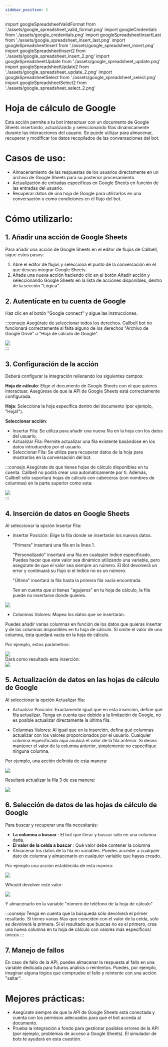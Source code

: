 ```yaml
---
sidebar_position: 3
---
```


import googleSpreadsheetValidFormat from './assets/google_spreadsheet_valid_format.png'
import googleCredentials from './assets/google_credentials.png'
import googleSpreadsheetInsertLast from './assets/google_spreadsheet_insert_last.png'
import googleSpreadsheetInsert from './assets/google_spreadsheet_insert.png'
import googleSpreadsheetInsert2 from './assets/google_spreadsheet_insert_2.png'
import googleSpreadsheetUpdate from './assets/google_spreadsheet_update.png'
import googleSpreadsheetUpdate2 from './assets/google_spreadsheet_update_2.png'
import googleSpreadsheetSelect from './assets/google_spreadsheet_select.png'
import googleSpreadsheetSelect2 from './assets/google_spreadsheet_select_2.png'

# Hoja de cálculo de Google

Esta acción permite a tu bot interactuar con un documento de Google Sheets insertando, actualizando y seleccionando filas dinámicamente durante las interacciones del usuario. Se puede utilizar para almacenar, recuperar y modificar los datos recopilados de las conversaciones del bot.

# Casos de uso:

- Almacenamiento de las respuestas de los usuarios directamente en un archivo de Google Sheets para su posterior procesamiento.
- Actualización de entradas específicas en Google Sheets en función de las entradas del usuario.
- Recuperar datos de una hoja de Google para utilizarlos en una conversación o como condiciones en el flujo del bot.

# Cómo utilizarlo:

## 1. Añadir una acción de Google Sheets

Para añadir una acción de Google Sheets en el editor de flujos de Callbell, sigue estos pasos:

1. Abre el editor de flujos y selecciona el punto de la conversación en el que deseas integrar Google Sheets.
2. Añade una nueva acción haciendo clic en el botón Añadir acción y seleccionando Google Sheets en la lista de acciones disponibles, dentro de la sección "Lógica".

## 2. Autentícate en tu cuenta de Google

Haz clic en el botón "Google connect" y sigue las instrucciones.

:::consejo
Asegúrate de seleccionar todos los derechos. Callbell bot no funcionará correctamente si falta alguno de los derechos "Archivo de Google Drive" u "Hoja de cálculo de Google".

<div class="text--center">
    <img src={googleCredentials} width={500} />
</div>
:::

## 3. Configuración de la acción

Deberá configurar la integración rellenando los siguientes campos:

**Hoja de cálculo**: Elige el documento de Google Sheets con el que quieres interactuar. Asegúrese de que la API de Google Sheets está correctamente configurada.

**Hoja**: Selecciona la hoja específica dentro del documento (por ejemplo, "Hoja1").

**Seleccionar acción**:

- Insertar Fila: Se utiliza para añadir una nueva fila en la hoja con los datos del usuario.
- Actualizar Fila: Permite actualizar una fila existente basándose en los datos introducidos por el usuario.
- Seleccionar Fila: Se utiliza para recuperar datos de la hoja para mostrarlos en la conversación del bot.

:::consejo
Asegúrate de que tienes hojas de cálculo disponibles en tu cuenta. Callbell no podrá crear una automáticamente por ti.
Además, Callbell sólo soportará hojas de cálculo con cabeceras (con nombres de columnas) en la parte superior como esta:

<div class="text--center">
    <img src={googleSpreadsheetValidFormat} width={500} />
</div>
:::

## 4. Inserción de datos en Google Sheets

Al seleccionar la opción Insertar Fila:

- Insertar Posición: Elige la fila donde se insertarán los nuevos datos.

  "Primera" insertará una fila en la línea 1.

  "Personalizado" insertará una fila en cualquier índice especificado. Puedes hacer que este valor sea dinámico utilizando una variable, pero asegúrate de que el valor sea siempre un número. El Bot devolverá un error y continuará su flujo si el índice no es un número.

  "Última" insertará la fila hasta la primera fila vacía encontrada.

  Ten en cuenta que si tienes "agujeros" en tu hoja de cálculo, la fila puede no insertarse donde quieres.

<div class="text--center">
    <img src={googleSpreadsheetInsertLast} width={500} />
</div>

- Columnas Valores: Mapea los datos que se insertarán.

Puedes añadir varias columnas en función de los datos que quieras insertar y de las columnas disponibles en tu hoja de cálculo.
Si omite el valor de una columna, ésta quedará vacía en la hoja de cálculo.

Por ejemplo, estos parámetros:

<div class="text--center">
    <img src={googleSpreadsheetInsert} width={500} />
</div>
Dará como resultado esta inserción:
<div class="text--center">
    <img src={googleSpreadsheetInsert2} width={500} />
</div>

## 5. Actualización de datos en las hojas de cálculo de Google

Al seleccionar la opción Actualizar fila:

- Actualizar Posición: Exactamente igual que en esta inserción, define qué fila actualizar. Tenga en cuenta que debido a la limitación de Google, no es posible actualizar directamente la última fila.

- Columnas Valores: Al igual que en la inserción, defina qué columnas actualizar con los valores proporcionados por el usuario. Cualquier columna especificada aquí anulará el valor de la fila anterior. Si desea mantener el valor de la columna anterior, simplemente no especifique ninguna columna.

Por ejemplo, una acción definida de esta manera:

<div class="text--center">
    <img src={googleSpreadsheetUpdate} width={500} />
</div>

Resultará actualizar la fila 3 de esa manera:

<div class="text--center">
    <img src={googleSpreadsheetUpdate2} width={500} />
</div>

## 6. Selección de datos de las hojas de cálculo de Google

Para buscar y recuperar una fila necesitarás:

- **La columna a buscar** : El bot que iterar y buscar sólo en una columna dada.
- **El valor de la celda a buscar** : Qué valor debe contener la columna
- Almacenar los datos de la fila en variables. Puedes acceder a cualquier dato de columna y almacenarlo en cualquier variable que hayas creado.

Por ejemplo una acción establecida de esta manera:

<div class="text--center">
    <img src={googleSpreadsheetSelect} width={500} />
</div>

Whould devolver este valor:

<div class="text--center">
    <img src={googleSpreadsheetSelect2} width={500} />
</div>

Y almacenarlo en la variable "número de teléfono de la hoja de cálculo"

:::consejo
Tenga en cuenta que la búsqueda sólo devolverá el primer resultado. Si tienes varias filas que coinciden con el valor de la celda, sólo se devolverá la primera. Si el resultado que buscas no es el primero, crea una nueva columna en tu hoja de cálculo con valores más específicos/únicos
:::

## 7. Manejo de fallos

En caso de fallo de la API, puedes almacenar la respuesta al fallo en una variable dedicada para futuros análisis o reintentos.
Puedes, por ejemplo, imaginar alguna lógica que compruebe el fallo y reintente con una acción "saltar".

# Mejores prácticas:

- Asegúrate siempre de que la API de Google Sheets está conectada y cuenta con los permisos adecuados para que el bot acceda al documento.
- Prueba la integración a fondo para gestionar posibles errores de la API (por ejemplo, problemas de acceso a Google Sheets). El simulador de bots te ayudará en esta cuestión.
